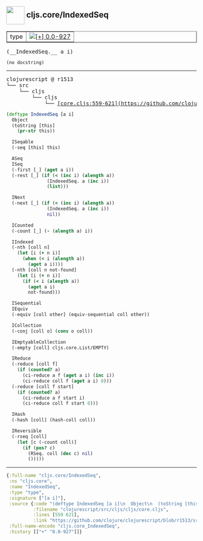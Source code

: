 ## <img width="48px" valign="middle" src="http://i.imgur.com/Hi20huC.png"> cljs.core/IndexedSeq

 <table border="1">
<tr>
<td>type</td>
<td><a href="https://github.com/cljsinfo/api-refs/tree/0.0-927"><img valign="middle" alt="[+] 0.0-927" src="https://img.shields.io/badge/+-0.0--927-lightgrey.svg"></a> </td>
</tr>
</table>

 <samp>
(__IndexedSeq.__ a i)<br>
</samp>

```
(no docstring)
```

---

 <pre>
clojurescript @ r1513
└── src
    └── cljs
        └── cljs
            └── <ins>[core.cljs:559-621](https://github.com/clojure/clojurescript/blob/r1513/src/cljs/cljs/core.cljs#L559-L621)</ins>
</pre>

```clj
(deftype IndexedSeq [a i]
  Object
  (toString [this]
    (pr-str this))

  ISeqable
  (-seq [this] this)

  ASeq
  ISeq
  (-first [_] (aget a i))
  (-rest [_] (if (< (inc i) (alength a))
               (IndexedSeq. a (inc i))
               (list)))

  INext
  (-next [_] (if (< (inc i) (alength a))
               (IndexedSeq. a (inc i))
               nil))

  ICounted
  (-count [_] (- (alength a) i))

  IIndexed
  (-nth [coll n]
    (let [i (+ n i)]
      (when (< i (alength a))
        (aget a i))))
  (-nth [coll n not-found]
    (let [i (+ n i)]
      (if (< i (alength a))
        (aget a i)
        not-found)))

  ISequential
  IEquiv
  (-equiv [coll other] (equiv-sequential coll other))

  ICollection
  (-conj [coll o] (cons o coll))

  IEmptyableCollection
  (-empty [coll] cljs.core.List/EMPTY)

  IReduce
  (-reduce [coll f]
    (if (counted? a)
      (ci-reduce a f (aget a i) (inc i))
      (ci-reduce coll f (aget a i) 0)))
  (-reduce [coll f start]
    (if (counted? a)
      (ci-reduce a f start i)
      (ci-reduce coll f start 0)))

  IHash
  (-hash [coll] (hash-coll coll))

  IReversible
  (-rseq [coll]
    (let [c (-count coll)]
      (if (pos? c)
        (RSeq. coll (dec c) nil)
        ()))))
```


---

```clj
{:full-name "cljs.core/IndexedSeq",
 :ns "cljs.core",
 :name "IndexedSeq",
 :type "type",
 :signature ["[a i]"],
 :source {:code "(deftype IndexedSeq [a i]\n  Object\n  (toString [this]\n    (pr-str this))\n\n  ISeqable\n  (-seq [this] this)\n\n  ASeq\n  ISeq\n  (-first [_] (aget a i))\n  (-rest [_] (if (< (inc i) (alength a))\n               (IndexedSeq. a (inc i))\n               (list)))\n\n  INext\n  (-next [_] (if (< (inc i) (alength a))\n               (IndexedSeq. a (inc i))\n               nil))\n\n  ICounted\n  (-count [_] (- (alength a) i))\n\n  IIndexed\n  (-nth [coll n]\n    (let [i (+ n i)]\n      (when (< i (alength a))\n        (aget a i))))\n  (-nth [coll n not-found]\n    (let [i (+ n i)]\n      (if (< i (alength a))\n        (aget a i)\n        not-found)))\n\n  ISequential\n  IEquiv\n  (-equiv [coll other] (equiv-sequential coll other))\n\n  ICollection\n  (-conj [coll o] (cons o coll))\n\n  IEmptyableCollection\n  (-empty [coll] cljs.core.List/EMPTY)\n\n  IReduce\n  (-reduce [coll f]\n    (if (counted? a)\n      (ci-reduce a f (aget a i) (inc i))\n      (ci-reduce coll f (aget a i) 0)))\n  (-reduce [coll f start]\n    (if (counted? a)\n      (ci-reduce a f start i)\n      (ci-reduce coll f start 0)))\n\n  IHash\n  (-hash [coll] (hash-coll coll))\n\n  IReversible\n  (-rseq [coll]\n    (let [c (-count coll)]\n      (if (pos? c)\n        (RSeq. coll (dec c) nil)\n        ()))))",
          :filename "clojurescript/src/cljs/cljs/core.cljs",
          :lines [559 621],
          :link "https://github.com/clojure/clojurescript/blob/r1513/src/cljs/cljs/core.cljs#L559-L621"},
 :full-name-encode "cljs.core_IndexedSeq",
 :history [["+" "0.0-927"]]}

```
